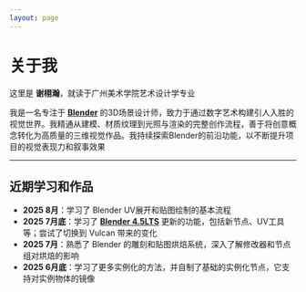 ```yaml
---
layout: page
---
```


# 关于我

这里是 **谢栩瀚**，就读于广州美术学院艺术设计学专业

我是一名专注于 [**Blender**](https://www.blender.org/) 的3D场景设计师，致力于通过数字艺术构建引人入胜的视觉世界。我精通从建模、材质纹理到光照与渲染的完整创作流程，善于将创意概念转化为高质量的三维视觉作品。我持续探索Blender的前沿功能，以不断提升项目的视觉表现力和叙事效果

---

## 近期学习和作品

- **2025  8月**：学习了 Blender UV展开和贴图绘制的基本流程
- **2025  7月底**：学习了 [**Blender 4.5LTS**](https://www.blender.org/download/) 更新的功能，包括新节点、UV工具等；尝试了切换到 Vulcan 带来的变化
- **2025 7月**：熟悉了 Blender 的雕刻和贴图烘焙系统，深入了解修改器和节点组对烘焙的影响
- **2025 6月底**：学习了更多实例化的方法，并自制了基础的实例化节点，它支持对实例物体的镜像

